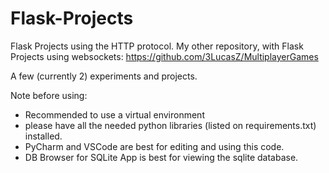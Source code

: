 # Flask-Projects
Flask Projects using the HTTP protocol. 
My other repository, with Flask Projects using websockets: https://github.com/3LucasZ/MultiplayerGames

A few (currently 2) experiments and projects.

Note before using:
- Recommended to use a virtual environment
- please have all the needed python libraries (listed on requirements.txt) installed.
- PyCharm and VSCode are best for editing and using this code.
- DB Browser for SQLite App is best for viewing the sqlite database.

